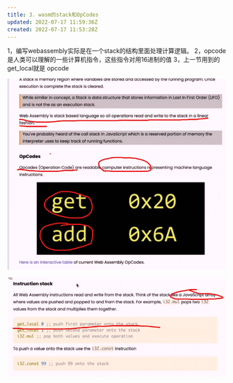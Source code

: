 ```yaml
---
title: 3. wasm的stack和OpCodes
updated: 2022-07-17 11:59:36Z
created: 2022-07-17 11:53:28Z
---
```


1，编写webassembly实际是在一个stack的结构里面处理计算逻辑。
2，opcode是人类可以理解的一些计算机指令，这些指令对用16进制的值
3，上一节用到的get_local就是 opcode


![ef5533990efff3a05307993be65beed8.png](../_resources/ef5533990efff3a05307993be65beed8.png)

![e4a4aa23d7cd45efc349bc49db6b7401.png](../_resources/e4a4aa23d7cd45efc349bc49db6b7401.png)